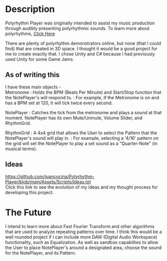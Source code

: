 # Description

Polyrhythm Player was originally intended to assist my music production through audibly presenting polyrhythmic sounds.
To learn more about polyrhythms, [Click Here](https://www.beyondmusictheory.org/polyrhythms/)

There are plenty of polyrhythm demonstrators online, but none (that I could find) that are created in 3D space. I thought it would be a good project for me to create exactly that.
I chose Unity and C# because I had previously used Unity for some Game Jams.

## As of writing this 
I have these main objects -  
Metronome
: Holds the BPM (Beats Per Minute) and Start/Stop function that the NotePlayer's will respond to.
: For example, if the Metronome is on and has a BPM set at 120, it will tick twice every second.

NotePlayer
: Catches the tick from the metronome and plays a sound at that moment. NotePlayer has its own Mute/Unmute, Volume Slider, and RhythmGrid.

RhythmGrid
: A 4x4 grid that allows the User to select the Pattern that the NotePlayer's sound will play in.
: For example, selecting a '4/16' pattern on the grid will set the NotePlayer to play a set sound as a "Quarter-Note" (in musical terms).

## Ideas 
https://github.com/juancocina/Polyrhythm-Player/blob/main/Assets/Scripts/Ideas.txt  
Click this link to see the evolution of my ideas and my thought process for developing this project.

# The Future
I intend to learn more about Fast Fourier Transform and other algorithms that are used to analyze repeating patterns over time.
I think this would be a well rounded project if I can include more DAW (Digital Audio Workspace) functionality, such as Equalization.
As well as sandbox capabilties to allow the User to place NotePlayer's around a designated area, choose the sound for the NotePlayer, and its Pattern.




